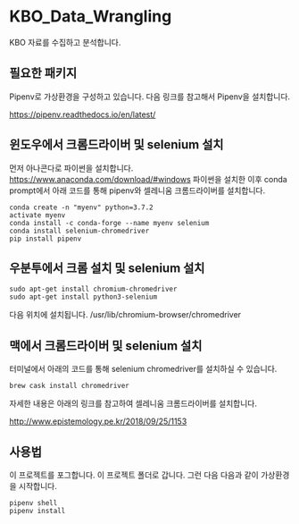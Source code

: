 # KBO_Data_Wrangling
KBO 자료를 수집하고 분석합니다.

## 필요한 패키지

Pipenv로 가상환경을 구성하고 있습니다. 다음 링크를 참고해서 Pipenv을 설치합니다.

https://pipenv.readthedocs.io/en/latest/

## 윈도우에서 크롬드라이버 및 selenium 설치

먼저 아나콘다로 파이썬을 설치합니다. https://www.anaconda.com/download/#windows
파이썬을 설치한 이후 conda prompt에서 아래 코드를 통해 pipenv와 셀레니움 크롬드라이버를 설치합니다.

```
conda create -n "myenv" python=3.7.2
activate myenv
conda install -c conda-forge --name myenv selenium 
conda install selenium-chromedriver
pip install pipenv
```

## 우분투에서 크롬 설치 및 selenium 설치

```
sudo apt-get install chromium-chromedriver
sudo apt-get install python3-selenium
```

다음 위치에 설치됩니다.
/usr/lib/chromium-browser/chromedriver

## 맥에서 크롬드라이버 및 selenium 설치 

터미널에서 아래의 코드를 통해 selenium chromedriver를 설치하실 수 있습니다. 

```
brew cask install chromedriver
```

자세한 내용은 아래의 링크를 참고하여 셀레니움 크롬드라이버를 설치합니다.

http://www.epistemology.pe.kr/2018/09/25/1153


## 사용법

이 프로젝트를 포그합니다. 이 프로젝트 폴더로 갑니다.
그런 다음 다음과 같이 가상환경을 시작합니다.

```
pipenv shell
pipenv install
```
